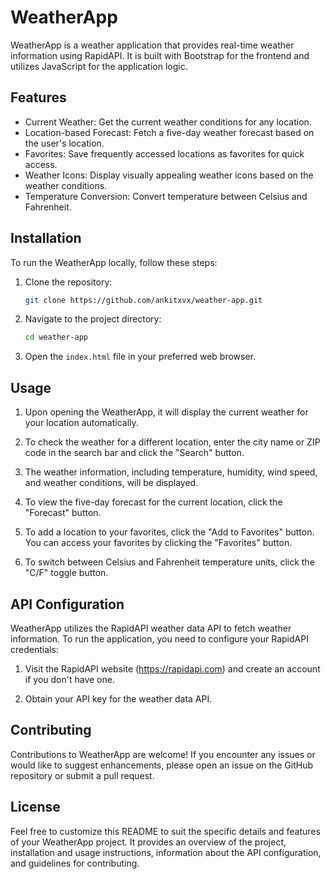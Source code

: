  

# WeatherApp

WeatherApp is a weather application that provides real-time weather information using RapidAPI. It is built with Bootstrap for the frontend and utilizes JavaScript for the application logic.

## Features

- Current Weather: Get the current weather conditions for any location.
- Location-based Forecast: Fetch a five-day weather forecast based on the user's location.
- Favorites: Save frequently accessed locations as favorites for quick access.
- Weather Icons: Display visually appealing weather icons based on the weather conditions.
- Temperature Conversion: Convert temperature between Celsius and Fahrenheit.

## Installation

To run the WeatherApp locally, follow these steps:

1. Clone the repository:

   ```bash
   git clone https://github.com/ankitxvx/weather-app.git
   ```

2. Navigate to the project directory:

   ```bash
   cd weather-app
   ```

3. Open the `index.html` file in your preferred web browser.

## Usage

1. Upon opening the WeatherApp, it will display the current weather for your location automatically.

2. To check the weather for a different location, enter the city name or ZIP code in the search bar and click the "Search" button.

3. The weather information, including temperature, humidity, wind speed, and weather conditions, will be displayed.

4. To view the five-day forecast for the current location, click the "Forecast" button.

5. To add a location to your favorites, click the "Add to Favorites" button. You can access your favorites by clicking the "Favorites" button.

6. To switch between Celsius and Fahrenheit temperature units, click the "C/F" toggle button.

## API Configuration

WeatherApp utilizes the RapidAPI weather data API to fetch weather information. To run the application, you need to configure your RapidAPI credentials:

1. Visit the RapidAPI website (https://rapidapi.com) and create an account if you don't have one.

2. Obtain your API key for the weather data API.

 

## Contributing

Contributions to WeatherApp are welcome! If you encounter any issues or would like to suggest enhancements, please open an issue on the GitHub repository or submit a pull request.

## License

 

Feel free to customize this README to suit the specific details and features of your WeatherApp project. It provides an overview of the project, installation and usage instructions, information about the API configuration, and guidelines for contributing.
